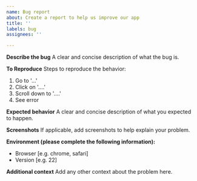 ```yaml
---
name: Bug report
about: Create a report to help us improve our app
title: ''
labels: bug
assignees: ''

---
```


**Describe the bug**
A clear and concise description of what the bug is.

**To Reproduce**
Steps to reproduce the behavior:
1. Go to '...'
2. Click on '....'
3. Scroll down to '....'
4. See error

**Expected behavior**
A clear and concise description of what you expected to happen.

**Screenshots**
If applicable, add screenshots to help explain your problem.

**Environment (please complete the following information):**
 - Browser [e.g. chrome, safari]
 - Version [e.g. 22]

**Additional context**
Add any other context about the problem here.
